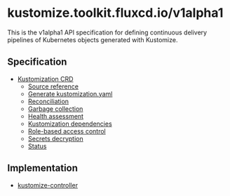 # kustomize.toolkit.fluxcd.io/v1alpha1

This is the v1alpha1 API specification for defining continuous delivery pipelines
of Kubernetes objects generated with Kustomize.

## Specification

- [Kustomization CRD](kustomization.md)
    + [Source reference](kustomization.md#source-reference)
    + [Generate kustomization.yaml](kustomization.md#generate-kustomizationyaml)
    + [Reconciliation](kustomization.md#reconciliation)
    + [Garbage collection](kustomization.md#garbage-collection)
    + [Health assessment](kustomization.md#health-assessment)
    + [Kustomization dependencies](kustomization.md#kustomization-dependencies)
    + [Role-based access control](kustomization.md#role-based-access-control)
    + [Secrets decryption](kustomization.md#secrets-decryption)
    + [Status](kustomization.md#status)

## Implementation

* [kustomize-controller](https://github.com/fluxcd/kustomize-controller/)
